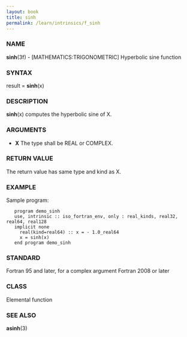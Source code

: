 ```yaml
---
layout: book
title: sinh
permalink: /learn/intrinsics/f_sinh
---
```

### NAME

**sinh**(3f) - \[MATHEMATICS:TRIGONOMETRIC\]
Hyperbolic sine function

### SYNTAX

result = **sinh**(x)

### DESCRIPTION

**sinh**(x) computes the hyperbolic sine of X.

### ARGUMENTS

  - **X**
    The type shall be REAL or COMPLEX.

### RETURN VALUE

The return value has same type and kind as X.

### EXAMPLE

Sample program:

```
   program demo_sinh
   use, intrinsic :: iso_fortran_env, only : real_kinds, real32, real64, real128
   implicit none
     real(kind=real64) :: x = - 1.0_real64
     x = sinh(x)
   end program demo_sinh
```

### STANDARD

Fortran 95 and later, for a complex argument Fortran 2008 or later

### CLASS

Elemental function

### SEE ALSO

**asinh**(3)
